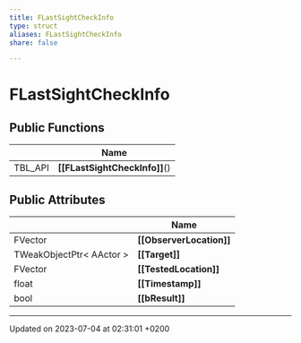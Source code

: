 ```yaml
---
title: FLastSightCheckInfo
type: struct
aliases: FLastSightCheckInfo
share: false

---
```


# FLastSightCheckInfo





## Public Functions

|                | Name           |
| -------------- | -------------- |
| TBL_API | **[[FLastSightCheckInfo]]**() |

## Public Attributes

|                | Name           |
| -------------- | -------------- |
| FVector | **[[ObserverLocation]]**  |
| TWeakObjectPtr< AActor > | **[[Target]]**  |
| FVector | **[[TestedLocation]]**  |
| float | **[[Timestamp]]**  |
| bool | **[[bResult]]**  |

-------------------------------

Updated on 2023-07-04 at 02:31:01 +0200